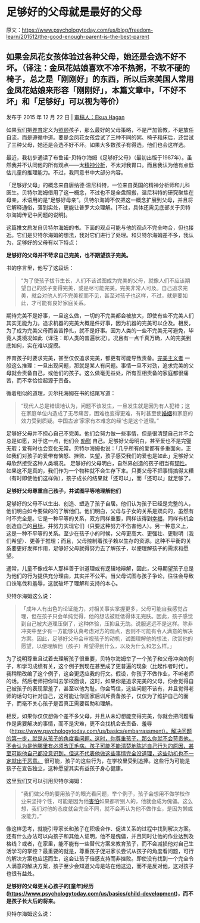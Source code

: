 # 足够好的父母就是最好的父母

原文：https://www.psychologytoday.com/us/blog/freedom-learn/201512/the-good-enough-parent-is-the-best-parent

## 如果金凤花女孩体验过各种父母，她还是会选不好不坏。（译注：金凤花姑娘喜欢不冷不热粥，不软不硬的椅子，总之是「刚刚好」的东西，所以后来美国人常用金凤花姑娘来形容「刚刚好」，本篇文章中，「不好不坏」和「足够好」可以视为等价）

发布于 2015 年 12 月 22 日 | [审稿人：Ekua Hagan](https://www.psychologytoday.com/us/docs/editorial-process)

如果我们把[养育](https://www.psychologytoday.com/us/basics/parenting)定义为[照顾](https://www.psychologytoday.com/us/basics/caregiving)孩子，那么最好的父母策略，不是严加管教，不是放任自流，而是遵循中道。要是金凤花女孩尝试了三种不同的粥、椅子和床后，还尝试了三种父母，她还是会选不好不坏。如果大多数孩子有得选，他们也会这样选。

最近，我初步通读了布鲁诺-贝特尔海姆《足够好父母》（最初出版于1987年）。虽然我并不认同他的所有观点——太[精神分析](https://www.psychologytoday.com/us/basics/psychoanalysis)，不太对我胃口。而且我认为他有点低估儿童的推理能力。不过，我同意书中大部分内容。

「足够好父母」的概念来自唐纳德·温尼科特，一位来自英国的精神分析师和儿科医生。贝特尔海姆借用了这一概念，不过也不是全盘照搬，温尼科特的研究聚焦在母亲，术语用的是“足够好母亲”。贝特尔海姆不仅把这一概念扩展到父母，并且将它解释通俗，落到实处，更能让普罗大众理解。[不过，具体还需见底部关于贝特尔海姆传记中问题的说明]。

这篇推文启发自贝特尔海姆的书。下面的观点可能与他的观点不完全吻合，但也接近。它们是贝特尔海姆的想法，我对它们进行了处理。和贝特尔海姆差不多，我认为，足够好的父母有以下特点：

**足够好的父母并不苛求自己完美，也不期望孩子完美。**

书的序言里，他写了这段话：

> “为了使孩子拔节生长，人们不该试图成为完美的父母，就像人们不应该期望自己的孩子变得完美，或是尽可能完美。完美非常人可及。自己追求完美，就会对他人的不完美视而不见，甚至对孩子也这样，不过，就是要如此，才可能有良好家庭关系。

期待完美不是好事，一旦这么做，一切的不完美都会被放大，即使有些不完美人们其实无能为力。追求机器的完美大概是件好事，因为机器的完美可以企及。相反，为了成为完美父母而苦苦挣扎，就不是好事。因为人类的一些不完美无可避免，毕竟人类境况如此（译注：即人类的普遍状况）。况且有一点千真万确，人的完美到底如何，实在难以捉摸。

养育孩子时要求完美，甚至仅仅追求完美，都更有可能导致责备。[完美主义者](https://www.psychologytoday.com/us/basics/perfectionism) 一般这么推理：一旦出现问题，那就是某人有问题。事情一旦不对劲，追求完美的父母就会责备自己，或他们的孩子。这么做毫无益处，所有互相责备的家庭都很痛苦，而不幸恰恰起源于责备。

循着相似的道理，贝尔托海姆在书的结尾写道：

> “现代人总是错误地认为，问题不该发生，一旦发生就是因为有人犯错；这在家庭单位内造成了无尽痛苦，困难也变得更难，有时甚至使[婚姻](https://www.psychologytoday.com/us/basics/marriage)和家庭的效力受到质疑。中国古谚‘家家有本难念的经’也是这个道理。”

足够好父母并不担心自己不完美。他们会努力做一些事情，但是很清楚自己并不会总是如愿，对于这一点，他们会 [劝慰](https://www.psychologytoday.com/us/basics/forgiveness) 自己。足够好父母明白，甚至爱也不是完璧无瑕；爱有时也会变化无常。贝特尔海姆也说：「几乎所有的爱都有多重面向，正如我们对孩子的爱带有恼怒、挫败、失望，孩子感受我们的爱也是如此」足够好父母欣然接受这种人类境况。 足够好的父母明白，自然界创造的孩子相当有[韧性](https://www.psychologytoday.com/us/basics/resilience)。如果这不是真的，我们作为一个物种就不会生存下来。只要父母不把事情搞得太糟（有时即使他们这样做），孩子成长的结果就「还可以」，而「还可以」就足够了。

**足够好父母尊重自己孩子，并试图平等地理解他们**

足够好的父母不以生出、创造、塑造了孩子自居。他们认为孩子已经是完整的人，他们明白如今要做的的了解他们。他们明白，父母与子女的关系是双向的，虽然有时不完全是。它是一种平等的关系，双方同样重要，同样该得到[幸福](https://www.psychologytoday.com/us/basics/happiness)，同样有机会创造自己的[目标](https://www.psychologytoday.com/us/basics/motivation)，并努力实现它们（只要这种努力不伤害他人）。另一种意义上，这是一种不平等的关系。至少在孩子小的时候，父母更高大、更强壮、更聪明（我们希望）、更善于推理；而且，父母控制着孩子赖以生存的资源。这种不平衡的关系要更好发挥作用，足够好父母就得努力去了解孩子，以便理解孩子的需求和愿望。

通常，儿童不像成年人那样善于讲道理或有逻辑地辩解，因此，父母期望孩子总是为他们的行为提供充分理由，其实并不公平。当父母试图与孩子争论，往往会导致口诛笔伐和羞辱，这就破坏了理解和支持的本心。

贝特尔海姆这么说：

> 「成年人有出色的论证能力，对相关事实掌握更多，父母可能自我感觉占理，但在孩子只会单纯觉得，他的想法被贬低得体无完肤。因此，孩子感觉到自己被大道理压倒了，这种体验，压抑且无助。说服远远不是这样。除非冲突中至少有一方能够认真考虑对方的观点，否则不可能有令人满意的解决方案。因此，足够好父母会审视孩子的动机，试图理解他的想法，欣赏他的愿望，以便理解他（孩子）希望得到什么，以及为什么和怎么样。」

为了说明尊重且试着去理解孩子很重要，贝特尔海姆举了一个孩子和父母冲突的例子，和学习成绩有关，这个例子到现在甚至成了更普遍的现象（比起作者时代）。我稍稍改编了这个例子，这会更适应我的行文。假设，你孩子不做作业，不听老师的话。然后老师把你叫去学校面谈，这时，如果你是追求完美的父母，你会觉得自己被孩子的表现蒙羞了，甚至以他为耻。你会笃信，这些问题不该有，并且觉得老师的话句句针对自己，这可能让你回家后训斥责备孩子，仅仅为了维护自己的面子，而毫不关心孩子是否真正需要帮助和理解。

相反，如果你仅仅想做个差不多父母，并且从未幻想能变得完美，你就会把问题看作是需要解决的事情，而不是灾难，更不会找机会去责备、羞辱（https://www.psychologytoday.com/us/basics/embarrassment）。解决问题的第一步，就是从孩子的角度看问题。这时，你尊重孩子，那么你就不会苛责他，不会认为是他哪里有必须改正毛病。孩子可能不能清楚地陈述自己行为的原因，甚至可能他自己都没意识到，但这不代表他做这些事情完全没道理，这些动机也不一定就出于恶意。 很可能，孩子的这些行为，在学校里受到追捧。这些行为可能是孩子在宣告独立，这种愿望其实有益孩子身心健康。

这里我们又可以引用贝特尔海姆：

>“我们做父母的要用孩子的眼光看问题，举个例子，孩子会想用不做学校作业来坚持个性，可能是因为他[害怕](https://www.psychologytoday.com/us/basics/fear)如果都听别人的，他就会成为傀儡。这么想，我们对他的态度就会完全不同，就不会再认为他不做作业，是因为懒或没能力。”

像这样思考，就能引导家长和孩子在积极合作、促进关系的过程中找到解决方案。还有什么办法可以向孩子和其他人证明，他不是傀儡，并且同时让他的作业达到及格线？或者，在家里，能不能有一些替代方案来教育孩子，而不会减损他对自己生活学习的掌控？最重要的就是，尊重孩子促进家长尝试从孩子的角度看问题，可行的解决方案也应运而生，这会让孩子倍感支持而非挫败。即使没有找到一个完全令人满意的解决方案，孩子至少会知道父母是站在他这边，而不是反对他，这对孩子也很有益处。

**足够好的父母更关心孩子的[童年]经历(https://www.psychologytoday.com/us/basics/child-development)，而不是孩子长大后的将来。**

贝特尔海姆这么说：